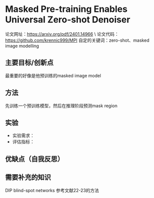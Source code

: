 # Masked Pre-training Enables Universal Zero-shot Denoiser
论文网址：https://arxiv.org/pdf/2401.14966 \\
论文代码：https://github.com/krennic999/MPI
自定的关键词：zero-shot、masked image modelling

## 主要目标/创新点
最重要的好像是他预训练的masked image model

## 方法
先训练一个预训练模型，然后在推理阶段预测mask region

## 实验
- 实验需求：
- 评估指标：

## 优缺点（自我反思）

## 需要补充的知识
DIP
blind-spot networks
参考文献22-23的方法
